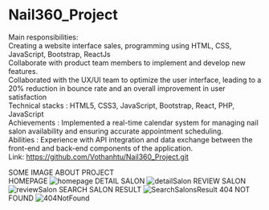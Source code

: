 # Nail360_Project
Main responsibilities: </br>
Creating a website interface sales, programming using HTML, CSS, JavaScript, Bootstrap, ReactJs </br>
Collaborate with product team members to implement and develop new features. </br>
Collaborated with the UX/UI team to optimize the user interface, leading to a 20% reduction in bounce rate and an overall improvement in
user satisfaction </br>
Technical stacks : HTML5, CSS3, JavaScript, Bootstrap, React, PHP, JavaScript </br>
Achievements : Implemented a real-time calendar system for managing nail salon availability and ensuring accurate appointment
scheduling. </br>
Abilities : Experience with API integration and data exchange between the front-end and back-end components of the application. </br>
Link: https://github.com/Vothanhtu/Nail360_Project.git </br>

SOME IMAGE ABOUT PROJECT </br>
HOMEPAGE
![homepage](https://github.com/Vothanhtu/Nail360_Project/assets/77402349/5668e6a3-3048-4365-9dbf-98a3d02acdeb)
DETAIL SALON
![detailSalon](https://github.com/Vothanhtu/Nail360_Project/assets/77402349/3403663b-10f7-41d2-a9e7-ecd9a73f4aa8)
REVIEW SALON
![reviewSalon](https://github.com/Vothanhtu/Nail360_Project/assets/77402349/684740b1-9a74-4c74-8898-55c258359517)
SEARCH SALON RESULT
![SearchSalonsResult](https://github.com/Vothanhtu/Nail360_Project/assets/77402349/89ef049a-a717-4000-9f66-aed4261ec853)
404 NOT FOUND
![404NotFound](https://github.com/Vothanhtu/Nail360_Project/assets/77402349/742932c2-0439-4719-a6a4-79fd94500329)


